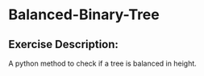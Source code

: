 # Balanced-Binary-Tree

## Exercise Description:
A python method to check if a tree is balanced in height.
